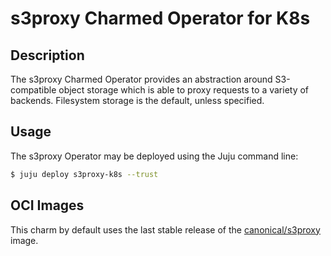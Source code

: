 # s3proxy Charmed Operator for K8s

## Description

The s3proxy Charmed Operator provides an abstraction around S3-compatible object storage which is able to proxy requests to a variety of backends. Filesystem storage is the default, unless specified.

## Usage

The s3proxy Operator may be deployed using the Juju command line:

```sh
$ juju deploy s3proxy-k8s --trust
```

## OCI Images

This charm by default uses the last stable release of the [canonical/s3proxy](https://ghcr.io/canonical/s3proxy:2.0.0) image.
